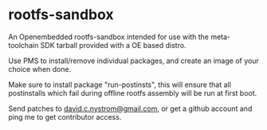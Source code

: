 rootfs-sandbox
==============

An Openembedded rootfs-sandbox intended for use with the 
meta-toolchain SDK tarball provided with a OE based distro.

Use PMS to install/remove individual packages, and create an 
image of your choice when done.

Make sure to install package "run-postinsts", this will ensure
that all postinstalls which fail during offline rootfs assembly
will be run at first boot.

Send patches to david.c.nystrom@gmail.com, or get a github account
and ping me to get contributor access.
